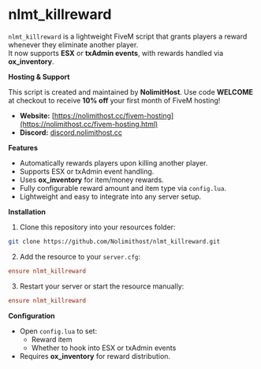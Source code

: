 # nlmt_killreward

`nlmt_killreward` is a lightweight FiveM script that grants players a reward whenever they eliminate another player.  
It now supports **ESX** or **txAdmin events**, with rewards handled via **ox_inventory**.  

**Hosting & Support**

This script is created and maintained by **NolimitHost**. Use code **WELCOME** at checkout to receive **10% off** your first month of FiveM hosting!

* **Website:** [https://nolimithost.cc/fivem-hosting](https://nolimithost.cc/fivem-hosting.html)  
* **Discord:** [discord.nolimithost.cc](https://discord.nolimithost.cc)

**Features**

* Automatically rewards players upon killing another player.
* Supports ESX or txAdmin event handling.
* Uses **ox_inventory** for item/money rewards.
* Fully configurable reward amount and item type via `config.lua`.
* Lightweight and easy to integrate into any server setup.

**Installation**

1. Clone this repository into your resources folder:

```bash
git clone https://github.com/Nolimithost/nlmt_killreward.git
````

2. Add the resource to your `server.cfg`:

```cfg
ensure nlmt_killreward
```

3. Restart your server or start the resource manually:

```cfg
ensure nlmt_killreward
```

**Configuration**

* Open `config.lua` to set:
  * Reward item
  * Whether to hook into ESX or txAdmin events
* Requires **ox_inventory** for reward distribution.